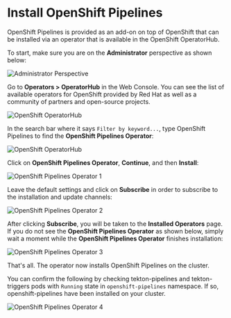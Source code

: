 # Install OpenShift Pipelines

OpenShift Pipelines is provided as an add-on on top of OpenShift that can be installed via an operator that is available in the OpenShift OperatorHub.

To start, make sure you are on the **Administrator** perspective as shown below:

![Administrator Perspective](docs/images/administrator.png)

Go to **Operators > OperatorHub** in the Web Console. You can see the list of available operators for OpenShift provided by Red Hat as well as a community of partners and open-source projects.

![OpenShift OperatorHub](docs/images/operatorhub.png)

In the search bar where it says `Filter by keyword...`, type OpenShift Pipelines to find the **OpenShift Pipelines Operator**:

![OpenShift OperatorHub](docs/images/pipelines-operator.png)

Click on **OpenShift Pipelines Operator**, **Continue**, and then **Install**:

![OpenShift Pipelines Operator 1](docs/images/operator-install-1.png)

Leave the default settings and click on **Subscribe** in order to subscribe to the installation and update channels:

![OpenShift Pipelines Operator 2](docs/images/operator-install-2.png)

After clicking **Subscribe**, you will be taken to the **Installed Operators** page. If you do not see the **OpenShift Pipelines Operator** as shown below, simply wait a moment while the **OpenShift Pipelines Operator** finishes installation:

![OpenShift Pipelines Operator 3](docs/images/operator-install-3.png)

That's all. The operator now installs OpenShift Pipelines on the cluster.

You can confirm the following by checking tekton-pipelines and tekton-triggers pods with `Running` state in `openshift-pipelines` namespace. If so, openshift-pipelines have been installed on your cluster.

![OpenShift Pipelines Operator 4](docs/images/operator-install-4.png)

